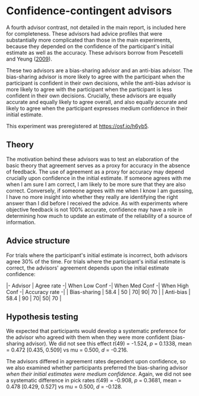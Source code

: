 # Confidence-contingent advisors

A fourth advisor contrast, not detailed in the main report, is included here for completeness.
These advisors had advice profiles that were substantially more complicated than those in the main experiments, because they depended on the confidence of the participant's initial estimate as well as the accuracy.
These advisors borrow from Pescetelli and Yeung ([2009](http://doi.apa.org/getdoi.cfm?doi=10.1037/xge0000960)).

These two advisors are a bias-sharing advisor and an anti-bias advisor.
The bias-sharing advisor is more likely to agree with the participant when the participant is confident in their own decisions, while the anti-bias advisor is more likely to agree with the participant when the participant is less confident in their own decisions.
Crucially, these advisors are equally accurate and equally likely to agree overall, and also equally accurate and likely to agree when the participant expresses medium confidence in their initial estimate.

This experiment was preregistered at https://osf.io/h6yb5.

## Theory

The motivation behind these advisors was to test an elaboration of the basic theory that agreement serves as a proxy for accuracy in the absence of feedback. 
The use of agreement as a proxy for accuracy may depend crucially upon confidence in the initial estimate.
If someone agrees with me when I am sure I am correct, I am likely to be more sure that they are also correct.
Conversely, if someone agrees with me when I know I am guessing, I have no more insight into whether they really are identifying the right answer than I did before I received the advice.
As with experiments where objective feedback is not 100% accurate, confidence may have a role in determining how much to update an estimate of the reliability of a source of information.

## Advice structure

For trials where the participant's initial estimate is incorrect, both advisors agree 30% of the time. 
For trials where the participant's initial estimate is correct, the advisors' agreement depends upon the initial estimate confidence: 

|- Advisor      | Agree rate -| When Low Conf -| When Med Conf -| When High Conf -| Accuracy rate -|
| Bias-sharing  |       58.4  |             50 |              70|               90|             70 |
| Anti-bias     |       58.4  |             90 |              70|               50|             70 |


## Hypothesis testing

We expected that participants would develop a systematic preference for the advisor who agreed with them when they were more confident (bias-sharing advisor). 
We did not see this effect _t_(49) = -1.524, _p_ = 0.1338, mean = 0.472 [0.435, 0.509] vs mu = 0.500, _d_ = -0.216.

The advisors differed in agreement rates dependent upon confidence, so we also examined whether participants preferred the bias-sharing advisor _when their initial estimates were medium confidence_. 
Again, we did not see a systematic difference in pick rates _t_(49) = -0.908, _p_ = 0.3681, mean = 0.478 [0.429, 0.527] vs mu = 0.500, _d_ = -0.128.
